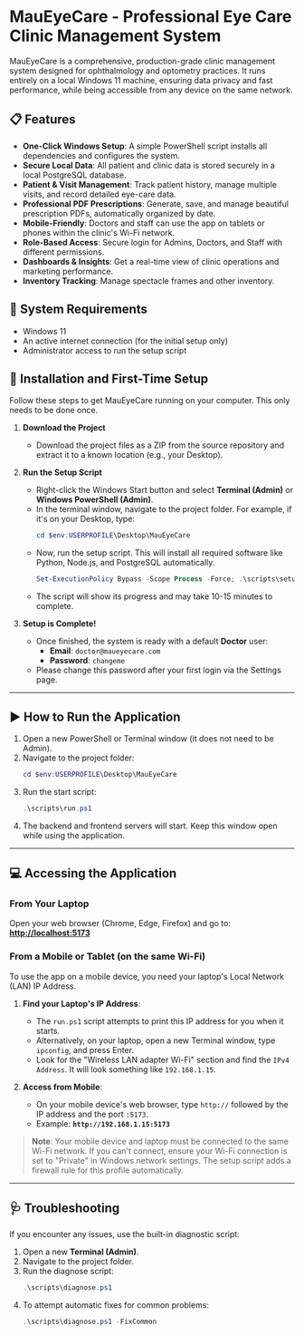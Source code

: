 # MauEyeCare - Professional Eye Care Clinic Management System

MauEyeCare is a comprehensive, production-grade clinic management system designed for ophthalmology and optometry practices. It runs entirely on a local Windows 11 machine, ensuring data privacy and fast performance, while being accessible from any device on the same network.

## 📋 Features

- **One-Click Windows Setup**: A simple PowerShell script installs all dependencies and configures the system.
- **Secure Local Data**: All patient and clinic data is stored securely in a local PostgreSQL database.
- **Patient & Visit Management**: Track patient history, manage multiple visits, and record detailed eye-care data.
- **Professional PDF Prescriptions**: Generate, save, and manage beautiful prescription PDFs, automatically organized by date.
- **Mobile-Friendly**: Doctors and staff can use the app on tablets or phones within the clinic's Wi-Fi network.
- **Role-Based Access**: Secure login for Admins, Doctors, and Staff with different permissions.
- **Dashboards & Insights**: Get a real-time view of clinic operations and marketing performance.
- **Inventory Tracking**: Manage spectacle frames and other inventory.

## 🔧 System Requirements

- Windows 11
- An active internet connection (for the initial setup only)
- Administrator access to run the setup script

## 🚀 Installation and First-Time Setup

Follow these steps to get MauEyeCare running on your computer. This only needs to be done once.

1.  **Download the Project**
    - Download the project files as a ZIP from the source repository and extract it to a known location (e.g., your Desktop).

2.  **Run the Setup Script**
    - Right-click the Windows Start button and select **Terminal (Admin)** or **Windows PowerShell (Admin)**.
    - In the terminal window, navigate to the project folder. For example, if it's on your Desktop, type:
      ```powershell
      cd $env:USERPROFILE\Desktop\MauEyeCare
      ```
    - Now, run the setup script. This will install all required software like Python, Node.js, and PostgreSQL automatically.
      ```powershell
      Set-ExecutionPolicy Bypass -Scope Process -Force; .\scripts\setup.ps1
      ```
    - The script will show its progress and may take 10-15 minutes to complete.

3.  **Setup is Complete!**
    - Once finished, the system is ready with a default **Doctor** user:
      - **Email**: `doctor@maueyecare.com`
      - **Password**: `changeme`
    - Please change this password after your first login via the Settings page.

---

## ▶️ How to Run the Application

1.  Open a new PowerShell or Terminal window (it does not need to be Admin).
2.  Navigate to the project folder:
    ```powershell
    cd $env:USERPROFILE\Desktop\MauEyeCare
    ```
3.  Run the start script:
    ```powershell
    .\scripts\run.ps1
    ```
4.  The backend and frontend servers will start. Keep this window open while using the application.

---

## 💻 Accessing the Application

### From Your Laptop
Open your web browser (Chrome, Edge, Firefox) and go to:
**<http://localhost:5173>**

### From a Mobile or Tablet (on the same Wi-Fi)
To use the app on a mobile device, you need your laptop's Local Network (LAN) IP Address.

1.  **Find your Laptop's IP Address**:
    - The `run.ps1` script attempts to print this IP address for you when it starts.
    - Alternatively, on your laptop, open a new Terminal window, type `ipconfig`, and press Enter.
    - Look for the "Wireless LAN adapter Wi-Fi" section and find the `IPv4 Address`. It will look something like `192.168.1.15`.

2.  **Access from Mobile**:
    - On your mobile device's web browser, type `http://` followed by the IP address and the port `:5173`.
    - Example: **`http://192.168.1.15:5173`**

> **Note**: Your mobile device and laptop must be connected to the same Wi-Fi network. If you can't connect, ensure your Wi-Fi connection is set to "Private" in Windows network settings. The setup script adds a firewall rule for this profile automatically.

---

## 🩺 Troubleshooting

If you encounter any issues, use the built-in diagnostic script:

1.  Open a new **Terminal (Admin)**.
2.  Navigate to the project folder.
3.  Run the diagnose script:
    ```powershell
    .\scripts\diagnose.ps1
    ```
4.  To attempt automatic fixes for common problems:
    ```powershell
    .\scripts\diagnose.ps1 -FixCommon
    ```